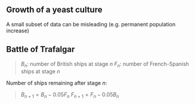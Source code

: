 ## Growth of a yeast culture

A small subset of data can be misleading (e.g. permanent population increase)



## Battle of Trafalgar

> $B_n$: number of British ships at stage $n$
> $F_n$: number of French-Spanish ships at stage $n$

Number of ships remaining after stage $n$:
> $B_{n+1}=B_n-0.05F_n$
> $F_{n+1}=F_n-0.05B_n$



